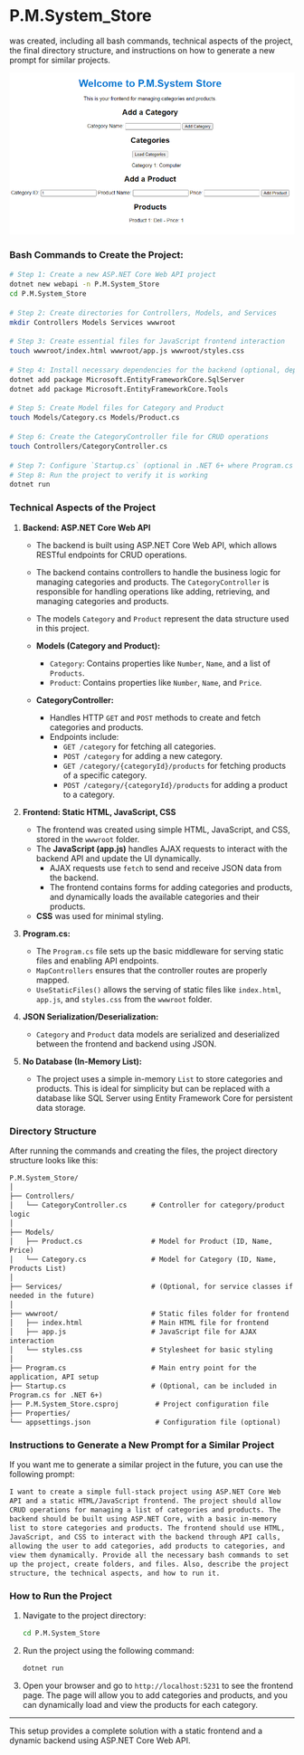 # P.M.System_Store

 was created, including all bash commands, technical aspects of the project, the final directory structure, and instructions on how to generate a new prompt for similar projects.

 ![P.M.Manage_system.png](/assets/P.M.Manage_system.png)

### Bash Commands to Create the Project:

```bash
# Step 1: Create a new ASP.NET Core Web API project
dotnet new webapi -n P.M.System_Store
cd P.M.System_Store

# Step 2: Create directories for Controllers, Models, and Services
mkdir Controllers Models Services wwwroot

# Step 3: Create essential files for JavaScript frontend interaction
touch wwwroot/index.html wwwroot/app.js wwwroot/styles.css

# Step 4: Install necessary dependencies for the backend (optional, depending on services)
dotnet add package Microsoft.EntityFrameworkCore.SqlServer
dotnet add package Microsoft.EntityFrameworkCore.Tools

# Step 5: Create Model files for Category and Product
touch Models/Category.cs Models/Product.cs

# Step 6: Create the CategoryController file for CRUD operations
touch Controllers/CategoryController.cs

# Step 7: Configure `Startup.cs` (optional in .NET 6+ where Program.cs includes configuration)
# Step 8: Run the project to verify it is working
dotnet run
```

### Technical Aspects of the Project

1. **Backend: ASP.NET Core Web API**
   - The backend is built using ASP.NET Core Web API, which allows RESTful endpoints for CRUD operations.
   - The backend contains controllers to handle the business logic for managing categories and products. The `CategoryController` is responsible for handling operations like adding, retrieving, and managing categories and products.
   - The models `Category` and `Product` represent the data structure used in this project.

   - **Models (Category and Product):**
     - `Category`: Contains properties like `Number`, `Name`, and a list of `Products`.
     - `Product`: Contains properties like `Number`, `Name`, and `Price`.

   - **CategoryController:**
     - Handles HTTP `GET` and `POST` methods to create and fetch categories and products.
     - Endpoints include:
       - `GET /category` for fetching all categories.
       - `POST /category` for adding a new category.
       - `GET /category/{categoryId}/products` for fetching products of a specific category.
       - `POST /category/{categoryId}/products` for adding a product to a category.

2. **Frontend: Static HTML, JavaScript, CSS**
   - The frontend was created using simple HTML, JavaScript, and CSS, stored in the `wwwroot` folder.
   - The **JavaScript (app.js)** handles AJAX requests to interact with the backend API and update the UI dynamically.
     - AJAX requests use `fetch` to send and receive JSON data from the backend.
     - The frontend contains forms for adding categories and products, and dynamically loads the available categories and their products.
   - **CSS** was used for minimal styling.

3. **Program.cs:**
   - The `Program.cs` file sets up the basic middleware for serving static files and enabling API endpoints.
   - `MapControllers` ensures that the controller routes are properly mapped.
   - `UseStaticFiles()` allows the serving of static files like `index.html`, `app.js`, and `styles.css` from the `wwwroot` folder.

4. **JSON Serialization/Deserialization:**
   - `Category` and `Product` data models are serialized and deserialized between the frontend and backend using JSON.

5. **No Database (In-Memory List):**
   - The project uses a simple in-memory `List` to store categories and products. This is ideal for simplicity but can be replaced with a database like SQL Server using Entity Framework Core for persistent data storage.

### Directory Structure

After running the commands and creating the files, the project directory structure looks like this:

```
P.M.System_Store/
│
├── Controllers/
│   └── CategoryController.cs      # Controller for category/product logic
│
├── Models/
│   ├── Product.cs                 # Model for Product (ID, Name, Price)
│   └── Category.cs                # Model for Category (ID, Name, Products List)
│
├── Services/                      # (Optional, for service classes if needed in the future)
│
├── wwwroot/                       # Static files folder for frontend
│   ├── index.html                 # Main HTML file for frontend
│   ├── app.js                     # JavaScript file for AJAX interaction
│   └── styles.css                 # Stylesheet for basic styling
│
├── Program.cs                     # Main entry point for the application, API setup
├── Startup.cs                     # (Optional, can be included in Program.cs for .NET 6+)
├── P.M.System_Store.csproj         # Project configuration file
├── Properties/
└── appsettings.json                # Configuration file (optional)
```

### Instructions to Generate a New Prompt for a Similar Project

If you want me to generate a similar project in the future, you can use the following prompt:

```
I want to create a simple full-stack project using ASP.NET Core Web API and a static HTML/JavaScript frontend. The project should allow CRUD operations for managing a list of categories and products. The backend should be built using ASP.NET Core, with a basic in-memory list to store categories and products. The frontend should use HTML, JavaScript, and CSS to interact with the backend through API calls, allowing the user to add categories, add products to categories, and view them dynamically. Provide all the necessary bash commands to set up the project, create folders, and files. Also, describe the project structure, the technical aspects, and how to run it.
```

### How to Run the Project

1. Navigate to the project directory:

   ```bash
   cd P.M.System_Store
   ```

2. Run the project using the following command:

   ```bash
   dotnet run
   ```

3. Open your browser and go to `http://localhost:5231` to see the frontend page. The page will allow you to add categories and products, and you can dynamically load and view the products for each category.

---

This setup provides a complete solution with a static frontend and a dynamic backend using ASP.NET Core Web API. 